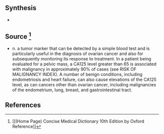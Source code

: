 ## Synthesis
- 
## Source [^1]
- n. a tumor marker that can be detected by a simple blood test and is particularly useful in the diagnosis of ovarian cancer and also for subsequently monitoring its response to treatment. In a patient being evaluated for a pelvic mass, a CA125 level greater than 65 is associated with malignancy in approximately $90 \%$ of cases (see RISK OF MALIGNANCY INDEX). A number of benign conditions, including endometriosis and heart failure, can also cause elevations of the CA125 level, as can cancers other than ovarian cancer, including malignancies of the endometrium, lung, breast, and gastrointestinal tract.
## References

[^1]: [[(Home Page) Concise Medical Dictionary 10th Edition by Oxford Reference]]